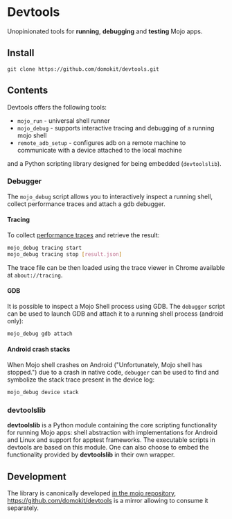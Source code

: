 # Devtools

Unopinionated tools for **running**, **debugging** and **testing** Mojo apps.

## Install

```
git clone https://github.com/domokit/devtools.git
```

## Contents

Devtools offers the following tools:

 - `mojo_run` - universal shell runner
 - `mojo_debug` - supports interactive tracing and debugging of a running mojo
   shell
 - `remote_adb_setup` - configures adb on a remote machine to communicate with
   a device attached to the local machine

and a Python scripting library designed for being embedded (`devtoolslib`).

### Debugger

The `mojo_debug` script allows you to interactively inspect a running shell,
collect performance traces and attach a gdb debugger.

#### Tracing
To collect [performance
traces](https://www.chromium.org/developers/how-tos/trace-event-profiling-tool)
and retrieve the result:

```sh
mojo_debug tracing start
mojo_debug tracing stop [result.json]
```

The trace file can be then loaded using the trace viewer in Chrome available at
`about://tracing`.

#### GDB
It is possible to inspect a Mojo Shell process using GDB. The `debugger` script
can be used to launch GDB and attach it to a running shell process (android
only):

```sh
mojo_debug gdb attach
```

#### Android crash stacks
When Mojo shell crashes on Android ("Unfortunately, Mojo shell has stopped.")
due to a crash in native code, `debugger` can be used to find and symbolize the
stack trace present in the device log:

```sh
mojo_debug device stack
```

### devtoolslib

**devtoolslib** is a Python module containing the core scripting functionality
for running Mojo apps: shell abstraction with implementations for Android and
Linux and support for apptest frameworks. The executable scripts in devtools are
based on this module. One can also choose to embed the functionality provided by
**devtoolslib** in their own wrapper.

## Development

The library is canonically developed [in the mojo
repository](https://github.com/domokit/mojo/tree/master/mojo/devtools/common),
https://github.com/domokit/devtools is a mirror allowing to consume it
separately.
